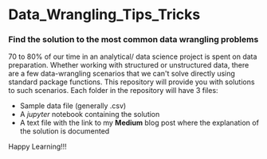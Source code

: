 # Data_Wrangling_Tips_Tricks
### Find the solution to the most common data wrangling problems

70 to 80% of our time in an analytical/ data science project is spent on data preparation. Whether working with structured or unstructured data, there are a few data-wrangling scenarios that we can't solve directly using standard package functions. This repository will provide you with solutions to such scenarios. 
Each folder in the repository will have 3 files:

- Sample data file (generally .csv) 
- A *jupyter* notebook containing the solution
- A text file with the link to my **Medium** blog post where the explanation of the solution is documented

Happy Learning!!!
